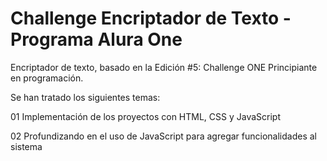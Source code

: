 # Challenge Encriptador de Texto - Programa Alura One

Encriptador de texto, basado en la Edición #5: Challenge ONE Principiante en programación.

Se han tratado los siguientes temas:

01
Implementación de los proyectos con HTML, CSS y JavaScript

02
Profundizando en el uso de JavaScript para agregar funcionalidades al sistema
